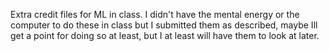 Extra credit files for ML in class. 
I didn't have the mental energy or the computer to do these in class but I submitted them as described, maybe Ill get a point for doing so at least, but I at least will have them to look at later. 
